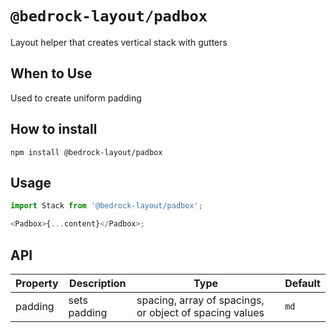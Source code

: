 # `@bedrock-layout/padbox`

Layout helper that creates vertical stack with gutters

## When to Use

Used to create uniform padding

## How to install

`npm install @bedrock-layout/padbox`

## Usage

```javascript
import Stack from '@bedrock-layout/padbox';

<Padbox>{...content}</Padbox>;
```

## API

| Property | Description  | Type                                                    | Default |
| -------- | ------------ | ------------------------------------------------------- | ------- |
| padding  | sets padding | spacing, array of spacings, or object of spacing values | `md`    |

